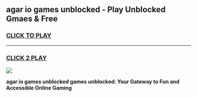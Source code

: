 
## agar io games unblocked - Play Unblocked Gmaes & Free
<h3>
<a href="https://news.freeplayer.one?title=agar_io_games_unblocked&ref=16F">CLICK TO PLAY</a></h3>
<hr>

<h3>
<a href="https://news.freeplayer.one?title=agar_io_games_unblocked&ref=16F">CLICK 2 PLAY</a>
  
</h3>

<a href="https://news.freeplayer.one?title=agar_io_games_unblocked&ref=16F/"><img src="https://clearcache.store/games.png"></a>


**agar io games unblocked games unblocked: Your Gateway to Fun and Accessible Online Gaming**

